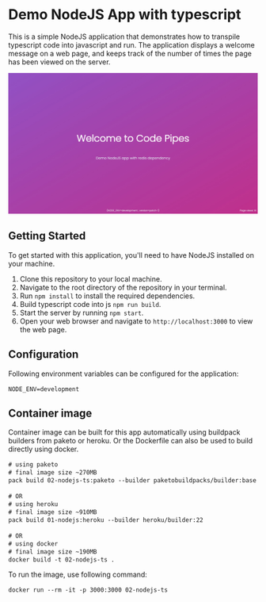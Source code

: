 # Demo NodeJS App with typescript

This is a simple NodeJS application that demonstrates how to transpile typescript code into javascript and run. The application displays a welcome message on a web page, and keeps track of the number of times the page has been viewed on the server.

![Screenshot of Code Pipes Demo App](./screenshot.jpg)

## Getting Started

To get started with this application, you'll need to have NodeJS installed on your machine.

1. Clone this repository to your local machine.
1. Navigate to the root directory of the repository in your terminal.
1. Run `npm install` to install the required dependencies.
1. Build typescript code into js `npm run build`.
1. Start the server by running `npm start`.
1. Open your web browser and navigate to `http://localhost:3000` to view the web page.

## Configuration

Following environment variables can be configured for the application:

```
NODE_ENV=development
```

## Container image

Container image can be built for this app automatically using buildpack builders from paketo or heroku. Or the Dockerfile can also be used to build directly using docker.

```
# using paketo
# final image size ~270MB
pack build 02-nodejs-ts:paketo --builder paketobuildpacks/builder:base

# OR
# using heroku
# final image size ~910MB
pack build 01-nodejs:heroku --builder heroku/builder:22

# OR
# using docker
# final image size ~190MB
docker build -t 02-nodejs-ts .
```

To run the image, use following command:
```
docker run --rm -it -p 3000:3000 02-nodejs-ts
```

